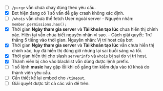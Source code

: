 - [ ] `/purge` vẫn chưa chạy đúng theo yêu cầu.
- [x] Bot hiện đang có 1 số vấn đề gây crash không xác định.
- [ ] `/whois` vẫn chưa thể fetch User ngoài server - Nguyên nhân: `member.permissions.has();`
- [x] Thời gian **Ngày tham gia server** và **Tài khoản tạo lúc** chưa hiển thị chính xác. Hiện tại vẫn chưa biết nguyên nhân vì sao. - Cách giải quyết: Trừ thẳng 5 tiếng vào thời gian. Nguyên nhân: Vị trí host của bot
- [x] Thời gian **Ngày tham gia server** và **Tài khoản tạo lúc** vẫn chưa hiển thị chính xác, tuy đã hiển thị đúng giờ nhưng lại sai buổi sáng và tối.
- [x] Thời gian hiển thị cho slash `serverinfo` và `whois` bị sai do vị trí host.
- [x] Thành viên bị cho vào blacklist vẫn dùng được lệnh prefix.
- [ ] 1 số lệnh **music** hay gặp lỗi khi cố gắng tìm kiếm dựa vào từ khoá do thành viên yêu cầu.
- [ ] Cần thiết kế lại embed cho `/timeout`.
- [ ] Giải quyết được tất cả các vấn đề trên.
